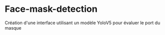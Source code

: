 # Face-mask-detection
Création d'une interface utilisant un modèle YoloV5 pour évaluer le port du masque

